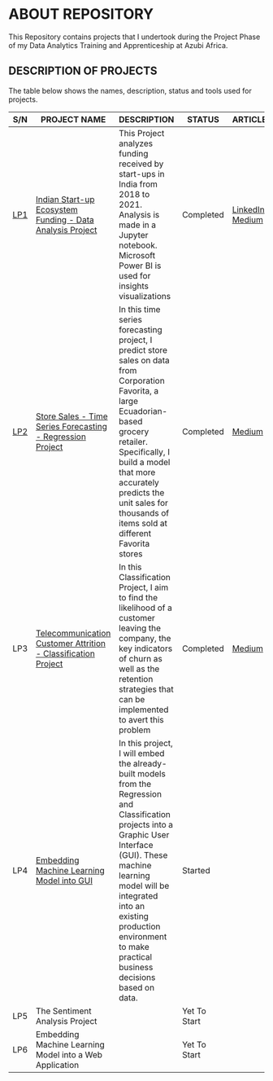 # ABOUT REPOSITORY
 This Repository contains projects that I undertook during the Project Phase of my Data Analytics Training and Apprenticeship at Azubi Africa.


## DESCRIPTION OF PROJECTS
The table below shows the names, description, status and tools used for projects.

| S/N | PROJECT NAME | DESCRIPTION | STATUS | ARTICLE |
|-----|--------------|-------------|---------|-------|
|[LP1](https://github.com/elvis-darko/Training-and-Apprenticeship-Portfolio-Projects/tree/main/INDIAN-STARTUP-ECOSYSTEM-FUNDING)|     [Indian Start-up Ecosystem Funding - Data Analysis Project](https://github.com/elvis-darko/Training-and-Apprenticeship-Portfolio-Projects/tree/main/INDIAN-STARTUP-ECOSYSTEM-FUNDING)        |  This Project analyzes funding received by start-ups in India from 2018 to 2021. Analysis is made in a Jupyter notebook. Microsoft Power BI is used for insights visualizations       |  Completed      |  [LinkedIn](https://www.linkedin.com/feed/update/urn:li:share:7050151401053708288/)<br />[Medium](https://medium.com/@el.darkoel/the-indian-start-up-ecosystem-an-analysis-of-funding-d234f84f13bb)|
|[LP2](https://github.com/elvis-darko/Training-and-Apprenticeship-Portfolio-Projects/tree/main/STORE-SALES-TIME-SERIES-FORECASTING)| [Store Sales - Time Series Forecasting - Regression Project](https://github.com/elvis-darko/Training-and-Apprenticeship-Portfolio-Projects/tree/main/STORE-SALES-TIME-SERIES-FORECASTING)           |    In this time series forecasting project, I predict store sales on data from Corporation Favorita, a large Ecuadorian-based grocery retailer. Specifically, I build a model that more accurately predicts the unit sales for thousands of items sold at different Favorita stores       | Completed      |  [Medium](https://medium.com/@el.darkoel/time-series-analysis-ddcdda3ab54)    |
|LP3|     [Telecommunication Customer Attrition - Classification Project](https://github.com/elvis-darko/Training-and-Apprenticeship-Portfolio-Projects/tree/main/TELCO-CUSTOMER-CHURN)         |     In this Classification Project, I aim to find the likelihood of a customer leaving the company, the key indicators of churn as well as the retention strategies that can be implemented to avert this problem        |Completed  |   [Medium](https://medium.com/@el.darkoel/telecommunication-customer-churn-70414d85c97c)   |
|LP4|     [Embedding Machine Learning Model into GUI](https://github.com/elvis-darko/Training-and-Apprenticeship-Portfolio-Projects/tree/main/EMBEDDING%20ML%20MODEL%20INTO%20GUI)         |       In this project, I will embed the already-built models from the Regression and Classification projects into a Graphic User Interface (GUI). These machine learning model will be integrated into an existing production environment to make practical business decisions based on data.      |  Started       |       |
|LP5|   The Sentiment Analysis Project           |             |  Yet To Start       |       |
|LP6|        Embedding Machine Learning Model into a Web Application      |             |  Yet To Start       |       |



